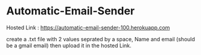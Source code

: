# Automatic-Email-Sender

Hosted Link : https://automatic-email-sender-100.herokuapp.com


create a .txt file with 2 values seprated by a space, Name and email (should be a gmail email) then upload it in the hosted Link.
